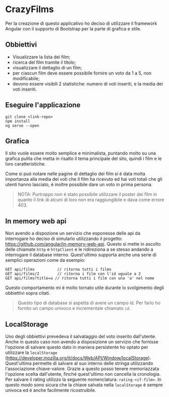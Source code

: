 # CrazyFilms

Per la creazione di questo applicativo ho deciso di utilizzare il framework Angular con il supporto di Bootstrap per la parte di grafica e stile.

## Obbiettivi

* Visualizzare la lista dei film;
* ricerca del film tramite il titolo;
* visualizzare il dettaglio di un film;
* per ciascun film deve essere possibile fornire un voto da 1 a 5, non modificabile;
* devono essere visibili 2 statistiche: numero di voti inseriti, e la media dei voti inseriti.

## Eseguire l'applicazione

```shell
git clone <link-repo>
npm install
ng serve --open
```

## Grafica

Il sito vuole essere molto semplice e minimalista, puntando molto su una grafica pulita che metta in risalto il tema principale del sito, quindi i film e le loro caratteristiche. 

Come si puó notare nelle pagine di dettaglio dei film si é data molta importanza alla media dei voti che il film ha ricevuto ed hai voti totali che gli utenti hanno lasciato, é inoltre possibile dare un voto in prima persona.

> NOTA: Purtroppo non é stato possibile utilizzare il poster dei film in quanto il link di alcuni di loro non era raggiungibile e dava come errore 403. 

## In memory web api

Non avendo a dispozione un servizio che esponesse delle api da interrogare ho deciso di simularlo utilizzando il progetto: https://github.com/angular/in-memory-web-api. Questo si mette in ascolto delle chiamate `http` e `httpClient` e le ridireziona a se stesso andando a interrogare il database interno. Quest'ultimo supporta anche una serie di semplici operazioni come da esempio:

```pseudocode
GET api/films          // ritorna tutti i films
GET api/films/2        // ritorna i film con l'id uguale a 2
GET api/films?title=a // ritorna tutti i film con una 'a' nel nome
```

Questo comportamento mi é molto tornato utile durante lo svolgimento degli obbiettivi sopra citati.

> Questo tipo di database si aspetta di avere un campo id. Per farlo ho fornito un campo univoco e incrementale chiamato `id`.

## LocalStorage

Uno degli obbiettivi prevedeva il salvataggio del voto inserito dall'utente. Anche in questo caso non avendo a disposizione un servizio che fornisse l'opzione di salvare questo dato in maniera persistente ho optato per utilizzare la `localStorage` (https://developer.mozilla.org/it/docs/Web/API/Window/localStorage). Quest'ultima permette di salvare al suo interno delle stringa utilizzando l'associazione chiave-valore. Grazie a questo posso tenere memoriazzata l'opzione scelta dall'utente, finché quest'ultimo non cancella la cronologia. Per salvare il rating utilizzo la seguente nomenclatura: `rating-<if-film>`. In questo modo sono sicura che la chiave salvata nella `localStorage` é sempre univoca ed é anche facilmente ricostruibile.

